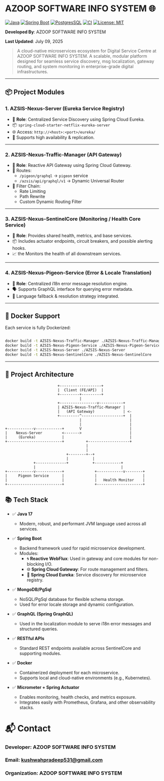 # AZOOP SOFTWARE INFO SYSTEM 🌐

[![Java](https://img.shields.io/badge/Java-17-blue.svg)](https://www.oracle.com/java/)
[![Spring Boot](https://img.shields.io/badge/Spring--Boot-3.2-green.svg)](https://spring.io/projects/spring-boot)
[![PostgresSQL](https://img.shields.io/badge/Database-PostgreSQL-blue.svg)](https://www.postgresql.org/)
[![CI](https://github.com/your-org/dsc-nextgen/actions/workflows/ci.yml/badge.svg)](https://github.com/your-org/dsc-nextgen/actions)
[![License: MIT](https://img.shields.io/badge/License-MIT-yellow.svg)](https://opensource.org/licenses/MIT)

  
**Developed By**: AZOOP SOFTWARE INFO SYSTEM

**Last Updated**: July 09, 2025

> A cloud-native microservices ecosystem for Digital Service Centre at AZOOP SOFTWARE INFO SYSTEM.
> A scalable, modular platform designed for seamless service discovery,
> msg localization, gateway routing, and system monitoring in enterprise-grade
> digital infrastructures.

---

## 📦 Project Modules

### 1. **AZSIS-Nexus-Server** (Eureka Service Registry)
- 📍 **Role**: Centralized Service Discovery using Spring Cloud Eureka.
- 📦 `spring-cloud-starter-netflix-eureka-server`
- 🌐 Access: `http://<host>:<port>/eureka/`
- 🔁 Supports high availability & replication.

---

### 2. **AZSIS-Nexus-Traffic-Manager** (API Gateway)
- 📍 **Role**: Reactive API Gateway using Spring Cloud Gateway.
- 🔀 Routes:
  - `/pigeon/graphql` → `pigeon` service
  - `/azsis/api/graphql/v1` → Dynamic Universal Router
- 🔐 Filter Chain:
  - Rate Limiting
  - Path Rewrite
  - Custom Dynamic Routing Filter

---

### 3. **AZSIS-Nexus-SentinelCore** (Monitoring / Health Core Service)
- 📍 **Role**: Provides shared health, metrics, and base services.
- 📦 Includes actuator endpoints, circuit breakers, and possible alerting hooks.
- 📈 the Monitors the health of all downstream services.

---

### 4. **AZSIS-Nexus-Pigeon-Service** (Error & Locale Translation)
- 📍 **Role**: Centralized i18n error message resolution engine.
- 🗣 Supports GraphQL interface for querying error metadata.
- 📘 Language fallback & resolution strategy integrated.

---

## 🐳 Docker Support

Each service is fully Dockerized:

```bash

docker build -t AZSIS-Nexus-Traffic-Manager ./AZSIS-Nexus-Traffic-Manager
docker build -t AZSIS-Nexus-Pigeon-Service ./AZSIS-Nexus-Pigeon-Service
docker build -t AZSIS-Nexus-Server ./AZSIS-Nexus-Server
docker build -t AZSIS-Nexus-SentinelCore ./AZSIS-Nexus-SentinelCore

```
---

## 📐 Project Architecture

```plaintext
                        +-------------------+
                        |  Client (FE/API)  |
                        +---------+---------+
                                  |
                        +-----------------v-----------+
                        | AZSIS-Nexus-Traffic-Manager |       
                        |   (API Gateway)             | <-
                        +---------^-------------------+  |
                                  |                      | 
                                  |                      |
+------------v------------+       V                      |
|    Nexus-Server         <------->                      |
|     (Eureka)            |                              |
+-------------------------+          +-------------------+ 
                                     |                    
                                     |
                            +--------+--+
                            |           |
             +--------------+           +------------+
             |                                       |
+------------v------------+              +------------v--------+
|     Pigeon Service      |              |                     |
|                         |              |   Health Monitor    |
+-------------------------+              +---------------------+

```
## 📚 Tech Stack

- ✅ **Java 17**
  - Modern, robust, and performant JVM language used across all services.

- ✅ **Spring Boot**
  - Backend framework used for rapid microservice development.
  - Modules:
    - 🌀 **Reactive WebFlux**: Used in gateway and core modules for non-blocking I/O.
    - 🌐 **Spring Cloud Gateway**: For route management and filters.
    - 🧭 **Spring Cloud Eureka**: Service discovery for microservice registry.

- ✅ **MongoDB/PgSql**
  - NoSQL/PgSql database for flexible schema storage.
  - Used for error locale storage and dynamic configuration.

- ✅ **GraphQL (Spring GraphQL)**
  - Used in the localization module to serve i18n error messages and structured queries.

- ✅ **RESTful APIs**
  - Standard REST endpoints available across SentinelCore and supporting modules.

- ✅ **Docker**
  - Containerized deployment for each microservice.
  - Supports local and cloud-native environments (e.g., Kubernetes).

- ✅ **Micrometer + Spring Actuator**
  - Enables monitoring, health checks, and metrics exposure.
  - Integrates easily with Prometheus, Grafana, and other observability stacks.



# 📬 Contact

### Developer: AZOOP SOFTWARE INFO SYSTEM

### Email: kushwahpradeep531@gmail.com

### Organization: AZOOP SOFTWARE INFO SYSTEM

